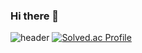 ### Hi there 👋

![header](https://capsule-render.vercel.app/api?height=400&text=leejuhanKr!)
[![Solved.ac Profile](http://mazassumnida.wtf/api/v2/generate_badge?boj=eunj65)](https://solved.ac/eunj65/)
<!--
**leejuhanKr/leejuhanKr** is a ✨ _special_ ✨ repository because its `README.md` (this file) appears on your GitHub profile.

Here are some ideas to get you started:

- 🔭 I’m currently working on ...
- 🌱 I’m currently learning ...
- 👯 I’m looking to collaborate on ...
- 🤔 I’m looking for help with ...
- 💬 Ask me about ...
- 📫 How to reach me: ...
- 😄 Pronouns: ...
- ⚡ Fun fact: ...
-->

